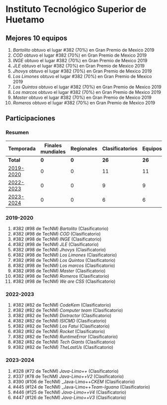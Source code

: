 ---
---

# Instituto Tecnológico Superior de Huetamo

## Mejores 10 equipos

1. _Bartolito_ obtuvo el lugar #382 (70%) en Gran Premio de Mexico 2019
1. _COD_ obtuvo el lugar #382 (70%) en Gran Premio de Mexico 2019
1. _INGE_ obtuvo el lugar #382 (70%) en Gran Premio de Mexico 2019
1. _JLE_ obtuvo el lugar #382 (70%) en Gran Premio de Mexico 2019
1. _Jhovys_ obtuvo el lugar #382 (70%) en Gran Premio de Mexico 2019
1. _Los Limones_ obtuvo el lugar #382 (70%) en Gran Premio de Mexico 2019
1. _Los Quintos_ obtuvo el lugar #382 (70%) en Gran Premio de Mexico 2019
1. _Los marcos_ obtuvo el lugar #382 (70%) en Gran Premio de Mexico 2019
1. _Master_ obtuvo el lugar #382 (70%) en Gran Premio de Mexico 2019
1. _Romeros_ obtuvo el lugar #382 (70%) en Gran Premio de Mexico 2019

## Participaciones

### Resumen

| Temporada | Finales mundiales | Regionales | Clasificatorios | Equipos |
| --- | --- | --- | --- | --- |
| **Total** | **0** | **0** | **26** | **26** |
| [2019-2020](#2019-2020) | 0 | 0 | 11 | 11 |
| [2022-2023](#2022-2023) | 0 | 0 | 9 | 9 |
| [2023-2024](#2023-2024) | 0 | 0 | 6 | 6 |

### 2019-2020

1. #382 (#98 de TecNM) _Bartolito_ (Clasificatorio)
1. #382 (#98 de TecNM) _COD_ (Clasificatorio)
1. #382 (#98 de TecNM) _INGE_ (Clasificatorio)
1. #382 (#98 de TecNM) _JLE_ (Clasificatorio)
1. #382 (#98 de TecNM) _Jhovys_ (Clasificatorio)
1. #382 (#98 de TecNM) _Los Limones_ (Clasificatorio)
1. #382 (#98 de TecNM) _Los Quintos_ (Clasificatorio)
1. #382 (#98 de TecNM) _Los marcos_ (Clasificatorio)
1. #382 (#98 de TecNM) _Master_ (Clasificatorio)
1. #382 (#98 de TecNM) _Romeros_ (Clasificatorio)
1. #382 (#98 de TecNM) _We are CSS_ (Clasificatorio)

### 2022-2023

1. #382 (#82 de TecNM) _CodeKem_ (Clasificatorio)
1. #382 (#82 de TecNM) _Computer team_ (Clasificatorio)
1. #382 (#82 de TecNM) _Dixtractor_ (Clasificatorio)
1. #382 (#82 de TecNM) _ISICMD_ (Clasificatorio)
1. #382 (#82 de TecNM) _Los Fatui_ (Clasificatorio)
1. #382 (#82 de TecNM) _Rocket_ (Clasificatorio)
1. #382 (#82 de TecNM) _RuntimeError_ (Clasificatorio)
1. #382 (#82 de TecNM) _Tech Giants_ (Clasificatorio)
1. #382 (#82 de TecNM) _TheLastUs_ (Clasificatorio)

### 2023-2024

1. #328 (#72 de TecNM) _Java-Limo++_ (Clasificatorio)
1. #337 (#78 de TecNM) _Java-Limo++V2_ (Clasificatorio)
1. #390 (#106 de TecNM) _Java-Limo++_CKEM_ (Clasificatorio)
1. #445 (#124 de TecNM) _Java-Limo++_Team-Iguana_ (Clasificatorio)
1. #446 (#125 de TecNM) _Java-Limo++V4_ (Clasificatorio)
1. #447 (#126 de TecNM) _Java-Limo++V3_ (Clasificatorio)



